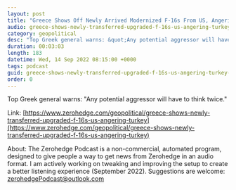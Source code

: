 ```yaml
---
layout: post
title: "Greece Shows Off Newly Arrived Modernized F-16s From US, Angering Turkey"
audio: greece-shows-newly-transferred-upgraded-f-16s-us-angering-turkey-0
category: geopolitical
desc: "Top Greek general warns: &quot;Any potential aggressor will have to think twice.&quot;"
duration: 00:03:03
length: 183
datetime: Wed, 14 Sep 2022 08:15:00 +0000
tags: podcast
guid: greece-shows-newly-transferred-upgraded-f-16s-us-angering-turkey-0
order: 0
---
```

Top Greek general warns: &quot;Any potential aggressor will have to think twice.&quot;

Link: [https://www.zerohedge.com/geopolitical/greece-shows-newly-transferred-upgraded-f-16s-us-angering-turkey](https://www.zerohedge.com/geopolitical/greece-shows-newly-transferred-upgraded-f-16s-us-angering-turkey)

About: The Zerohedge Podcast is a non-commercial, automated program, designed to give people a way to get news from Zerohedge in an audio format.  I am actively working on tweaking and improving the setup to create a better listening experience (September 2022).  Suggestions are welcome: [zerohedgePodcast@outlook.com](mailto:zerohedgePodcast@outlook.com)